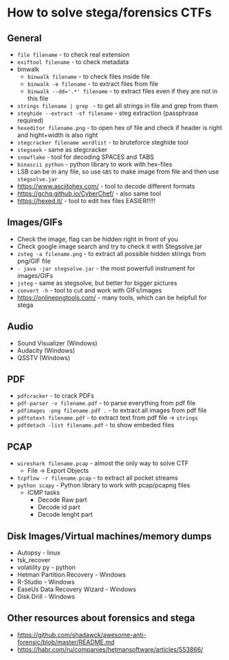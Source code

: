 # How to solve stega/forensics CTFs
## General
+ `file filename` - to check real extension 
+ `exiftool filename` - to check metadata
+ binwalk
  + `binwalk filename` - to check files inside file
  + `binwalk -e filename` - to extract files from file
  + `binwalk --dd='.*' filename` - to extract files even if they are not in this file
+ `strings filename | grep ` - to get all strings in file and grep from them
+ `steghide --extract -sf filename` - steg extraction (passphrase required)
+ `hexeditor filename.png` - to open hex of file and check if header is right and hight+width is also right
+ `stegcracker filename wordlist` - to bruteforce steghide tool
+ `stegseek` - same as stegcracker
+ `snowflake` - tool for decoding SPACES and TABS
+ `binascii python` - python library to work with hex-files
+ LSB can be in any file, so use `GBS` to make image from file and then use `stegsolve.jar`
+ https://www.asciitohex.com/ - tool to decode different formats
+ https://gchq.github.io/CyberChef/ - also same tool
+ https://hexed.it/ - tool to edit hex files EASIER!!!!!
## Images/GIFs
+ Check the image, flag can be hidden right in front of you
+ Check google image search and try to check it with Stegsolve.jar
+ `zsteg -a filename.png` - to extract all possible hidden strings from png/GIF file
+ `- java -jar stegsolve.jar` - the most powerfull instrument for images/GIFs
+ `jsteg` - same as stegsolve, but better for bigger pictures
+ `convert -h` - tool to cut and work with GIFs/images
+ https://onlinepngtools.com/ - many tools, which can be helpfull for stega
## Audio
+ Sound Visualizer (Windows)
+ Audacity (Windows)
+ QSSTV (Windows)
## PDF
+ `pdfcracker` - to crack PDFs
+ `pdf-parser -v filename.pdf` - to parse everything from pdf file
+ `pdfimages -png filename.pdf .` - to extract all images from pdf file
+ `pdftotext filename.pdf` - to extract text from pdf file -> `strings`
+ `pdfdetach -list filename.pdf` - to show embeded files
## PCAP
+ `wireshark filename.pcap` - almost the only way to solve CTF
  + File -> Export Objects 
+ `tcpflow -r filename.pcap` - to extract all pocket streams
+ `python scapy` - Python library to work with pcap/pcapng files
  + ICMP tasks
    + Decode Raw part
    + Decode id part
    + Decode lenght part
## Disk Images/Virtual machines/memory dumps
+ Autopsy - linux
+ tsk_recover
+ volatility py - python
+ Hetman Partition Recovery - Windows
+ R-Studio - Windows
+ EaseUs Data Recovery Wizard - Windows
+ Disk Drill - Windows
## Other resources about forensics and stega
+ https://github.com/shadawck/awesome-anti-forensic/blob/master/README.md
+ https://habr.com/ru/companies/hetmansoftware/articles/553866/

